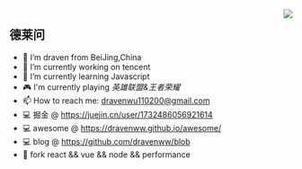 <img align="right" src="https://github-readme-stats.vercel.app/api?username=dravenww&show_icons=true&icon_color=CE1D2D&text_color=718096&bg_color=ffffff&hide_title=true" />

## 德莱问
- 📸 I’m draven from BeiJing,China
- 🔭 I’m currently working on tencent
- 🌱 I’m currently learning Javascript
- 🎮 I'm currently playing *英雄联盟&王者荣耀*
- 📫 How to reach me: dravenwu110200@gmail.com
- 💻 掘金 @ https://juejin.cn/user/1732486056921614
- 💻 awesome @ https://dravenww.github.io/awesome/
- 💻 blog @ https://github.com/dravenww/blob
- 🎈 fork react && vue && node && performance
